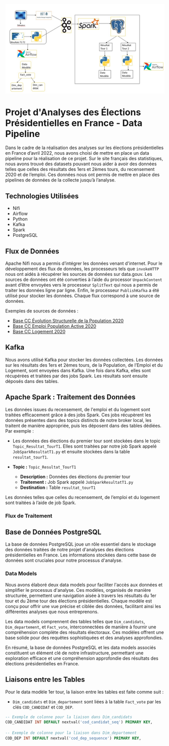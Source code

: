 <div style="text-align:center">
    <img src="Architecture.jpeg" alt="Texte de remplacement" width="800"/>
</div>


# Projet d'Analyses des Élections Présidentielles en France - Data Pipeline

Dans le cadre de la réalisation des analyses sur les élections présidentielles en France d’avril 2022, nous avons choisi de mettre en place un data pipeline pour la réalisation de ce projet. Sur le site français des statistiques, nous avons trouvé des datasets pouvant nous aider à avoir des données telles que celles des résultats des 1ers et 2èmes tours, du recensement 2020 et de l’emploi. Ces données nous ont permis de mettre en place des pipelines de données de la collecte jusqu’à l’analyse.

## Technologies Utilisées

- Nifi
- Airflow
- Python
- Kafka
- Spark
- PostgreSQL

## Flux de Données

Apache Nifi nous a permis d’intégrer les données venant d'internet. Pour le développement des flux de données, les processeurs tels que `invokeHTTP` nous ont aidés à récupérer les sources de données sur data.gouv. Les sources de données ont été converties à l’aide du processor `UnpackContent` avant d’être envoyées vers le processeur `SplitText` qui nous a permis de traiter les données ligne par ligne. Enfin, le processeur `PublishKafka` a été utilisé pour stocker les données. Chaque flux correspond à une source de données.

Exemples de sources de données :
- [Base CC Évolution Structurelle de la Population 2020](https://www.insee.fr/fr/statistiques/fichier/7632446/base-cc-evol-struct-pop-2020_xlsx.zip)
- [Base CC Emploi Population Active 2020](https://www.insee.fr/fr/statistiques/fichier/7632867/base-cc-emploi-pop-active-2020_csv.zip)
- [Base CC Logement 2020](https://www.insee.fr/fr/statistiques/fichier/7631186/base-cc-logement-2020_csv.zip)

## Kafka

Nous avons utilisé Kafka pour stocker les données collectées. Les données sur les résultats des 1ers et 2èmes tours, de la Population, de l’Emploi et du Logement, sont envoyées dans Kafka. Une fois dans Kafka, elles sont récupérées et traitées par des jobs Spark. Les résultats sont ensuite déposés dans des tables.


## Apache Spark : Traitement des Données

Les données issues du recensement, de l'emploi et du logement sont traitées efficacement grâce à des jobs Spark. Ces jobs récupèrent les données présentes dans des topics distincts de notre broker local, les traitent de manière appropriée, puis les déposent dans des tables dédiées. Par exemple :

- Les données des élections du premier tour sont stockées dans le topic `Topic_Resultat_TourT1`. Elles sont traitées par notre job Spark appelé `JobSparkResultatT1.py` et ensuite stockées dans la table `resultat_tourT1`.

- **Topic :** `Topic_Resultat_TourT1`
  - **Description :** Données des élections du premier tour
  - **Traitement :** Job Spark appelé `JobSparkResultatT1.py`
  - **Destination :** Table `resultat_tourT1`

Les données telles que celles du recensement, de l’emploi et du logement sont traitées à l’aide de job Spark. 

### Flux de Traitement


## Base de Données PostgreSQL

La base de données PostgreSQL joue un rôle essentiel dans le stockage des données traitées de notre projet d'analyses des élections présidentielles en France. Les informations stockées dans cette base de données sont cruciales pour notre processus d'analyse.

### Data Models

Nous avons élaboré deux data models pour faciliter l'accès aux données et simplifier le processus d'analyse. Ces modèles, organisés de manière structurée, permettent une navigation aisée à travers les résultats du 1er tour et du 2ème tour des élections présidentielles. Chaque modèle est conçu pour offrir une vue précise et ciblée des données, facilitant ainsi les différentes analyses que nous entreprenons.

Les data models comprennent des tables telles que `Dim_candidats`, `Dim_departement`, et `Fact_vote`, interconnectées de manière à fournir une compréhension complète des résultats électoraux. Ces modèles offrent une base solide pour des requêtes sophistiquées et des analyses approfondies.

En résumé, la base de données PostgreSQL et les data models associés constituent un élément clé de notre infrastructure, permettant une exploration efficace et une compréhension approfondie des résultats des élections présidentielles en France.

## Liaisons entre les Tables

Pour le data modèle 1er tour, la liaison entre les tables est faite comme suit :
- `Dim_candidats` et `Dim_departement` sont liées à la table `Fact_vote` par les clés `COD_CANDIDAT` et `COD_DEP`.

```sql
-- Exemple de colonne pour la liaison dans Dim_candidats
COD_CANDIDAT INT DEFAULT nextval('cod_candidat_seq') PRIMARY KEY,

-- Exemple de colonne pour la liaison dans Dim_departement
COD_DEP INT DEFAULT nextval('cod_dep_sequence') PRIMARY KEY,
